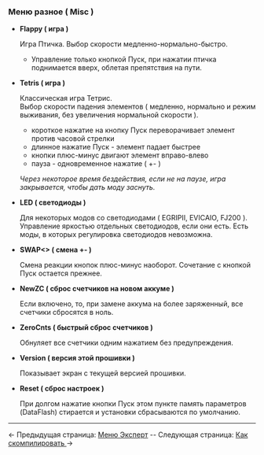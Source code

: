 ### Меню разное ( Misc )

 * __Flappy ( игра )__
 
   Игра Птичка. Выбор скорости медленно-нормально-быстро.  

    * Управление только кнопкой Пуск, при нажатии птичка поднимается вверх, облетая препятствия на пути.

 * __Tetris ( игра )__
   
   Классическая игра Тетрис.  
   Выбор скорости падения элементов ( медленно, нормально и режим выживания, без увеличения нормальной скорости ).
  
    * короткое нажатие на кнопку Пуск переворачивает элемент против часовой стрелки
    * длинное нажатие Пуск - элемент падает быстрее
    * кнопки плюс-минус двигают элемент вправо-влево
    * пауза - одновременное нажатие ( +- )

	*Через некоторое время бездействия, если не на паузе, игра закрывается, чтобы дать моду заснуть.*
    

 * __LED ( светодиоды )__
   
   Для некоторых модов со светодиодами ( EGRIPII, EVICAIO, FJ200 ).  
   Управление яркостью отдельных светодиодов, если они есть.
   Есть моды, в которых регулировка светодиодов невозможна.
  
 
 * __SWAP<> ( смена +- )__
   
   Смена реакции кнопок плюс-минус наоборот. Сочетание с кнопкой Пуск остается прежнее.
  
 
 * __NewZC ( сброс счетчиков на новом аккуме )__
   
   Если включено, то, при замене аккума на более заряженный, все счетчики сбросятся в ноль.

 
 * __ZeroCnts ( быстрый сброс счетчиков )__
   
   Обнуляет все счетчики одним нажатием без предупреждения.

 
 * __Version ( версия этой прошивки )__
   
   Показывает экран с текущей версией прошивки.


 * __Reset ( сброс настроек )__
   
   При долгом нажатие кнопки Пуск этом пункте память параметров (DataFlash) стирается и установки сбрасываются по умолчанию.  

-----

← Предыдущая страница: [Меню Эксперт](expert_ru.md) --  Следующая страница: [Как скомпилировать ](howtobuild_ru.md)→